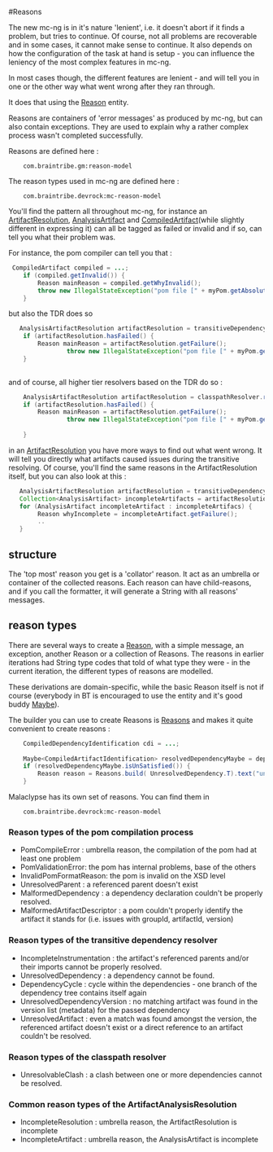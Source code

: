#Reasons

The new mc-ng is in it's nature 'lenient', i.e. it doesn't abort if it finds a problem, but tries to continue. Of course, not all problems are recoverable and in some cases, it cannot make sense to continue. It also depends on how the configuration of the task at hand is setup - you can influence the leniency of the most complex features in mc-ng.

In most cases though, the different features are lenient - and will tell you in one or the other way what went wrong after they ran through.

It does that using the [Reason](javadoc:com.braintribe.gm.model.reason.Reason) entity.

Reasons are containers of 'error messages' as produced by mc-ng, but can also contain exceptions. They are used to explain why a rather complex process wasn't completed successfully. 

Reasons are defined here :

```    
    com.braintribe.gm:reason-model
```

The reason types used in mc-ng are defined here : 

```    
    com.braintribe.devrock:mc-reason-model
```


You'll find the pattern all throughout mc-ng, for instance an [ArtifactResolution](javadoc:com.braintribe.model.artifact.analysis.AnalysisArtifactResolution), [AnalysisArtifact](javadoc:com.braintribe.model.artifact.analysis.AnalysisArtifact) and [CompiledArtifact](javadoc:com.braintribe.model.artifact.compiled.CompiledArtifact)(while slightly different in expressing it) can all be tagged as failed or invalid and if so, can tell you what their problem was. 

For instance, the pom compiler can tell you that : 

``` java
 CompiledArtifact compiled = ...;
    if (compiled.getInvalid()) {
        Reason mainReason = compiled.getWhyInvalid();
        throw new IllegalStateException("pom file [" + myPom.getAbsolutePath() + "] is invalid because: " + mainReason.asFormattedString());                
    }
```

but also the TDR does so 

``` java
   AnalysisArtifactResolution artifactResolution = transitiveDependencyResolver.resolve( .... );
    if (artifactResolution.hasFailed() { 
        Reason mainReason = artifactResolution.getFailure();
                throw new IllegalStateException("pom file [" + myPom.getAbsolutePath() + "] is invalid because: " + mainReason.asFormattedString());                        
    }        
   
```

and of course, all higher tier resolvers based on the TDR do so :

``` java
    AnalysisArtifactResolution artifactResolution = classpathResolver.resolve( ...);
    if (artifactResolution.hasFailed() { 
        Reason mainReason = artifactResolution.getFailure();
                throw new IllegalStateException("pom file [" + myPom.getAbsolutePath() + "] is invalid because: " + mainReason.asFormattedString());                
        
    }       
```

in an [ArtifactResolution](javadoc:com.braintribe.model.artifact.analysis.AnalysisArtifactResolution) you have more ways to find out what went wrong. It will tell you directly what artifacts caused issues during the transitive resolving. Of course, you'll find the same reasons in the ArtifactResolution itself, but you can also look at this :


``` java
   AnalysisArtifactResolution artifactResolution = transitiveDependencyResolver.resolve( .... );
   Collection<AnalysisArtifact> incompleteArtifacts = artifactResolution.getIncompleteArtifacts();
   for (AnalysisArtifact incompleteArtifact : incompleteArtifacs) {
        Reason whyIncomplete = incompleteArtifact.getFailure();
        ..
   }
```

## structure

The 'top most' reason you get is a 'collator' reason. It act as an umbrella or container of the collected reasons. Each reason can have child-reasons, and if you call the formatter, it will generate a String with all reasons' messages.

## reason types 

There are several ways to create a [Reason](javadoc:com.braintribe.gm.model.reason.Reason), with a simple message, an exception, another Reason or a collection of Reasons. The reasons in earlier iterations had String type codes that told of what type they were - in the current iteration, the different types of reasons are modelled. 

These derivations are domain-specific, while the basic Reason itself is not if course (everybody in BT is encouraged to use the entity and it's good buddy [Maybe](javadoc:com.braintribe.gm.model.reason.Maybe)).

The builder you can use to create Reasons is [Reasons](javadoc:com.braintribe.gm.model.reason.Reasons) and makes it quite convenient to create reasons :

``` java
    CompiledDependencyIdentification cdi = ...;
    
    Maybe<CompiledArtifactIdentification> resolvedDependencyMaybe = dependencyResolver.resolveDependency( cdi);
    if (resolvedDependencyMaybe.isUnSatisfied()) {    
        Reason reason = Reasons.build( UnresolvedDependency.T).text("unresolved dependency " + cdi.asString()).cause( resolvedDependencyMaybe.whyUnsatisfied()).toReason();
    }
```

Malaclypse has its own set of reasons. You can find them in 
```
    com.braintribe.devrock:mc-reason-model
``` 

### Reason types of the pom compilation process

- PomCompileError : umbrella reason, the compilation of the pom had at least one problem
- PomValidationError: the pom has internal problems, base of the others
- InvalidPomFormatReason: the pom is invalid on the XSD level
- UnresolvedParent : a referenced parent doesn't exist 
- MalformedDependency : a dependency declaration couldn't be properly resolved. 
- MalformedArtifactDescriptor : a pom couldn't properly identify the artifact it stands for (i.e. issues with groupId, artifactId, version)

    
### Reason types of the transitive dependency resolver

- IncompleteInstrumentation : the artifact's referenced parents and/or their imports cannot be properly resolved.        
- UnresolvedDependency : a dependency cannot be found.
- DependencyCycle : cycle within the dependencies - one branch of the dependency tree contains itself again     
- UnresolvedDependencyVersion : no matching artifact was found in the version list (metadata) for the passed dependency
- UnresolvedArtifact :  even a match was found amongst the version, the referenced artifact doesn't exist or a direct reference to an artifact couldn't be resolved.

### Reason types of the classpath resolver 

- UnresolvableClash : a clash between one or more dependencies cannot be resolved.


### Common reason types of the ArtifactAnalysisResolution

- IncompleteResolution : umbrella reason, the ArtifactResolution is incomplete
- IncompleteArtifact : umbrella reason, the AnalysisArtifact is incomplete

    

